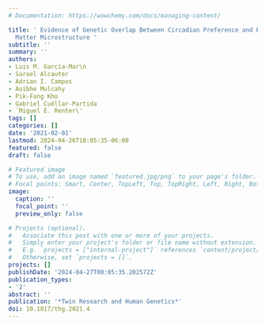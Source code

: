 ```yaml
---
# Documentation: https://wowchemy.com/docs/managing-content/

title: ' Evidence of Genetic Overlap Between Circadian Preference and Brain White
  Matter Microstructure '
subtitle: ''
summary: ''
authors:
- Luis M. García-Mar\ń
- Sarael Alcauter
- Adrian I. Campos
- Aoibhe Mulcahy
- Pik-Fang Kho
- Gabriel Cuéllar-Partida
- ́ Miguel E. Renter\'
tags: []
categories: []
date: '2021-02-01'
lastmod: 2024-04-26T18:05:35-06:00
featured: false
draft: false

# Featured image
# To use, add an image named `featured.jpg/png` to your page's folder.
# Focal points: Smart, Center, TopLeft, Top, TopRight, Left, Right, BottomLeft, Bottom, BottomRight.
image:
  caption: ''
  focal_point: ''
  preview_only: false

# Projects (optional).
#   Associate this post with one or more of your projects.
#   Simply enter your project's folder or file name without extension.
#   E.g. `projects = ["internal-project"]` references `content/project/deep-learning/index.md`.
#   Otherwise, set `projects = []`.
projects: []
publishDate: '2024-04-27T00:05:35.202572Z'
publication_types:
- '2'
abstract: ''
publication: '*Twin Research and Human Genetics*'
doi: 10.1017/thg.2021.4
---
```

